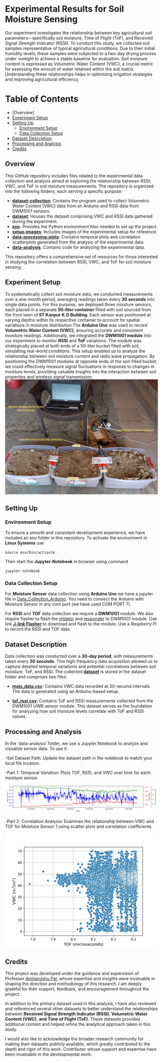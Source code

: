 # Experimental Results for Soil Moisture Sensing
Our experiment investigates the relationship between key agricultural soil parameters—specifically soil moisture, Time of Flight (ToF), and Received Signal Strength Indicator (RSSI). To conduct this study, we collected soil samples representative of typical agricultural conditions. Due to their initial humidity levels, these samples were subjected to a two-day drying process under sunlight to achieve a stable baseline for evaluation. Soil moisture content is expressed as Volumetric Water Content (VWC), a crucial metric for assessing the amount of water retained within the soil matrix. Understanding these relationships helps in optimizing irrigation strategies and improving agricultural efficiency.
# Table of Contents
- [Overview]
- [Experiment Setup](https://github.com/BKS2280/Soil-Moisture-Sensing-Experimental-Dataset/blob/main/README.md#experiment-setup)
- [Setting Up](https://github.com/BKS2280/Soil-Moisture-Sensing-Experimental-Dataset?tab=readme-ov-file#setting-up)
  * [Environment Setup](https://github.com/BKS2280/Soil-Moisture-Sensing-Experimental-Dataset?tab=readme-ov-file#environment-setup)
  * [Data Collection Setup](https://github.com/BKS2280/Soil-Moisture-Sensing-Experimental-Dataset?tab=readme-ov-file#data-collection-setup)
- [Dataset Description](https://github.com/BKS2280/Soil-Moisture-Sensing-Experimental-Dataset?tab=readme-ov-file#dataset-description)
- [Processing and Analysis](https://github.com/BKS2280/Soil-Moisture-Sensing-Experimental-Dataset?tab=readme-ov-file#processing-and-analysis)
- [Credits](https://github.com/BKS2280/Soil-Moisture-Sensing-Experimental-Dataset?tab=readme-ov-file#credits)
## Overview
This GitHub repository includes files related to the experimental data collection and analysis aimed at exploring the relationship between RSSI, VWC, and ToF in soil moisture measurements. The repository is organized into the following folders, each serving a specific purpose:

 - [**dataset-collection**](https://github.com/BKS2280/Soil-Moisture-Sensing-Experimental-Dataset/tree/main/dataset-collection): Contains the program used to collect Volumetric Water Content (VWC) data from an Arduino and RSSI data from DWM1001 sensors.
 - [**dataset**](https://github.com/BKS2280/Soil-Moisture-Sensing-Experimental-Dataset/tree/main/dataset): Houses the dataset comprising VWC and RSSI data gathered during the experiment.
 - [**env**](https://github.com/BKS2280/Soil-Moisture-Sensing-Experimental-Dataset/tree/main/env): Provides the Python environment files needed to set up the project.
 - [**setup-images**](https://github.com/BKS2280/Soil-Moisture-Sensing-Experimental-Dataset/tree/main/setup-images): Includes images of the experimental setup for reference.
 - [**data-processing-plots**](https://github.com/BKS2280/Soil-Moisture-Sensing-Experimental-Dataset/tree/main/data-processing-plots): Contains temporal plots and correlation scatterplots generated from the analysis of the experimental data.
 - [**data-analysis**](https://github.com/BKS2280/Soil-Moisture-Sensing-Experimental-Dataset/tree/main/data-analysis): Contains code for analyzing the experimental data.

This repository offers a comprehensive set of resources for those interested in studying the correlation between RSSI, VWC, and ToF for soil moisture sensing.
## Experiment Setup
To systematically collect soil moisture data, we conducted measurements over a one-month period, averaging readings taken every **30 seconds** into single data points. For this purpose, we deployed three moisture sensors, each placed in a separate **50-liter container** filled with soil sourced from the front lawn of **IIT Kanpur K.D Building**. Each sensor was positioned at varying depths within its respective container to account for spatial variations in moisture distribution.The **Arduino Uno** was used to record **Volumetric Water Content (VWC)**, ensuring accurate and consistent moisture readings.
Additionally, we integrated the **DWM1001 module** into our experiment to monitor **RSSI** and **ToF** variations. The module was strategically placed at both ends of a 50-liter bucket filled with soil, simulating real-world conditions. This setup enabled us to analyze the relationship between soil moisture content and radio wave propagation. By positioning the DWM1001 modules at opposite ends of the soil-filled bucket, we could effectively measure signal fluctuations in response to changes in moisture levels, providing valuable insights into the interaction between soil properties and wireless signal transmission.
![Full setup](/setup-images/All_image.png)
## Setting Up
### Environment Setup
To ensure a smooth and consistent development experience, we have included an env folder in this repository. To activate the environment in **Linux Systems** use
~~~
source env/bin/actiavte
~~~
Then start the **Jupyter-Notebook** in browser using command
~~~
jupyter notebook
~~~
### Data Collection Setup
For **Moisture Sensor** data collection using **Arduino Uno** we have a jupyter file in [Data_Collection_Arduino](https://github.com/BKS2280/Soil-Moisture-Sensing-Experimental-Dataset/blob/main/dataset-collection/Arduino_data_collection.ipynb). You need to connect the Arduino with Moisture Sensor in any com port (we have used COM PORT 7).

For **RSSI** and **TOF** data collection we require a **DWM1001** module. We also require flasher to flash the [initiator](https://github.com/BKS2280/Soil-Moisture-Sensing-Experimental-Dataset/tree/main/dataset-collection/initiator) and [responder](https://github.com/BKS2280/Soil-Moisture-Sensing-Experimental-Dataset/tree/main/dataset-collection/responder) to DWM1001 module. Use link [**J-link Flasher**](https://www.segger.com/products/debug-probes/j-link/technology/flash-download/) to download and flash to the module. Use a *Raspberry Pi* to record the RSSI and TOF data.

## Dataset Description
Data collection was conducted over a **30-day period**, with measurements taken every **30 seconds**. This high-frequency data acquisition allowed us to capture detailed temporal variations and potential correlations between soil moisture, ToF, and RSSI.
The collected [**dataset**](https://github.com/BKS2280/Soil-Moisture-Sensing-Experimental-Dataset/tree/main/dataset) is stored in the dataset folder and comprises two files:

- [**mois_data.csv**](https://github.com/BKS2280/Soil-Moisture-Sensing-Experimental-Dataset/blob/main/dataset/mois_data.csv): Contains VWC data recorded at 30-second intervals. The data is generated using an Arduino-based setup.

- [**tof_rssi.csv**](https://github.com/BKS2280/Soil-Moisture-Sensing-Experimental-Dataset/blob/main/dataset/tof_rssi.csv): Contains ToF and RSSI measurements collected from the DWM1001 UWB sensor module.
This dataset serves as the foundation for analyzing how soil moisture levels correlate with ToF and RSSI values.

## Processing and Analysis
In the 'data-analysis' folder, we use a Jupyter Notebook to analyze and visualize sensor data. To use it:

  -Set Dataset Path: Update the dataset path in the notebook to match your local file location.

  -Part 1: Temporal Variation: Plots TOF, RSSI, and VWC over time for each moisture sensor.
  
  ![Moisture Sensor 1](/data-processing-plots/temporal_sensor_1.jpg)

  -Part 2: Correlation Analysis: Examines the relationship between VWC and TOF for Moisture Sensor 1 using scatter plots and correlation coefficients.
  
  ![Moisture Sensor 1](/data-processing-plots/scatter_plot_vwc_tof_1.jpeg)

## Credits
This project was developed under the guidance and supervision of Professor [Amitangshu Pal](https://www.cse.iitk.ac.in/users/amitangshu/), whose expertise and insights were invaluable in shaping the direction and methodology of this research. I am deeply grateful for their support, feedback, and encouragement throughout the project.

In addition to the primary dataset used in this analysis, I have also reviewed and referenced several other datasets to better understand the relationships between **Received Signal Strength Indicator (RSSI)**, **Volumetric Water Content (VWC)**, **and Time of Flight (ToF)**. These datasets provided additional context and helped refine the analytical approach taken in this study.

I would also like to acknowledge the broader research community for making their datasets publicly available, which greatly contributed to the depth and rigor of this work.
Contributor whose support and expertise have been invaluable in the developmental work:

  
